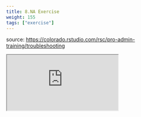 ```yaml
---
title: 8.NA Exercise
weight: 155
tags: ["exercise"]
---
```


source: https://colorado.rstudio.com/rsc/pro-admin-training/troubleshooting

<div class="responsive-container-learnr">
  <div class="cssload-loader">
    <div class="cssload-inner cssload-one"></div>
    <div class="cssload-inner cssload-two"></div>
    <div class="cssload-inner cssload-three"></div>
  </div>
  <iframe 
    src="https://colorado.rstudio.com/rsc/pro-admin-training/troubleshooting" 
    gesture="media"  allowfullscreen>
  </iframe>
</div>



